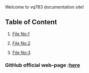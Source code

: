 Welcome to vq783 documentation site!

## Table of Content

1. [File No:1](file1.md)

1. [File No:2](file2.md)

1. [File No:3](file3.md)

### GitHub official web-page :[here](https://github.com/)
